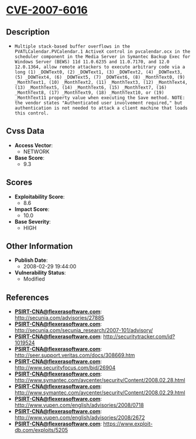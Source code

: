 
# [CVE-2007-6016](https://cve.mitre.org/cgi-bin/cvename.cgi?name=CVE-2007-6016)

## Description

- `Multiple stack-based buffer overflows in the PVATLCalendar.PVCalendar.1 ActiveX control in pvcalendar.ocx in the scheduler component in the Media Server in Symantec Backup Exec for Windows Server (BEWS) 11d 11.0.6235 and 11.0.7170, and 12.0 12.0.1364, allow remote attackers to execute arbitrary code via a long (1) _DOWText0, (2) _DOWText1, (3) _DOWText2, (4) _DOWText3, (5) _DOWText4, (6) _DOWText5, (7) _DOWText6, (8) _MonthText0, (9) _MonthText1, (10) _MonthText2, (11) _MonthText3, (12) _MonthText4, (13) _MonthText5, (14) _MonthText6, (15) _MonthText7, (16) _MonthText8, (17) _MonthText9, (18) _MonthText10, or (19) _MonthText11 property value when executing the Save method. NOTE: the vendor states "Authenticated user involvement required," but authentication is not needed to attack a client machine that loads this control.`

## Cvss Data

- **Access Vector**:
  - NETWORK
- **Base Score**:
  - 9.3

## Scores

- **Exploitability Score**:
  - 8.6
- **Impact Score**:
  - 10.0
- **Base Severity**:
  - HIGH

## Other Information

- **Publish Date**:
  - 2008-02-29 19:44:00
- **Vulnerability Status**:
  - Modified

## References

- **PSIRT-CNA@flexerasoftware.com**: http://secunia.com/advisories/27885
- **PSIRT-CNA@flexerasoftware.com**: http://secunia.com/secunia_research/2007-101/advisory/
- **PSIRT-CNA@flexerasoftware.com**: http://securitytracker.com/id?1019524
- **PSIRT-CNA@flexerasoftware.com**: http://seer.support.veritas.com/docs/308669.htm
- **PSIRT-CNA@flexerasoftware.com**: http://www.securityfocus.com/bid/26904
- **PSIRT-CNA@flexerasoftware.com**: http://www.symantec.com/avcenter/security/Content/2008.02.28.html
- **PSIRT-CNA@flexerasoftware.com**: http://www.symantec.com/avcenter/security/Content/2008.02.29.html
- **PSIRT-CNA@flexerasoftware.com**: http://www.vupen.com/english/advisories/2008/0718
- **PSIRT-CNA@flexerasoftware.com**: http://www.vupen.com/english/advisories/2008/2672
- **PSIRT-CNA@flexerasoftware.com**: https://www.exploit-db.com/exploits/5205
